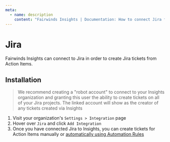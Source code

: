 ```yaml
---
meta:
  - name: description
    content: "Fairwinds Insights | Documentation: How to connect Jira for Fairwinds Insights. "
---
```

# Jira
Fairwinds Insights can connect to Jira in order to create Jira tickets
from Action Items.

## Installation
>We recommend creating a "robot account" to connect to your Insights organization
and granting this user the ability to create tickets on all of your Jira projects.
The linked account will show as the creator of any tickets created via Insights

1. Visit your organization's `Settings > Integration` page
2. Hover over `Jira` and click `Add Integration`
3. Once you have connected Jira to Insights, you can create tickets for Action Items manually or 
[automatically using Automation Rules](/configure/automation/integrations#tickets)
